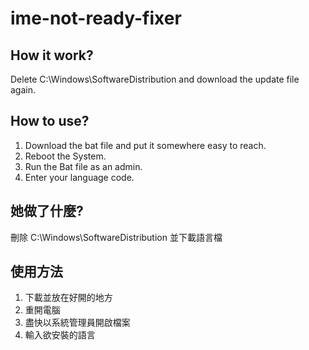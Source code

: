 # ime-not-ready-fixer
## How it work?
Delete C:\Windows\SoftwareDistribution and download the update file again.
## How to use?
  1. Download the bat file and put it somewhere easy to reach.
  2. Reboot the System.
  3. Run the Bat file as an admin.
  4. Enter your language code.
## 她做了什麼?
刪除 C:\Windows\SoftwareDistribution 並下載語言檔
## 使用方法
  1. 下載並放在好開的地方
  2. 重開電腦
  3. 盡快以系統管理員開啟檔案
  4. 輸入欲安裝的語言
